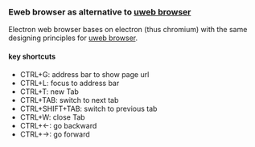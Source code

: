 ### Eweb browser as alternative to [uweb browser](https://github.com/torappinfo/uweb)
Electron web browser bases on electron (thus chromium) with the same designing principles for [uweb browser](https://gitlab.com/jamesfengcao/uweb).

#### key shortcuts
- CTRL+G: address bar to show page url
- CTRL+L: focus to address bar
- CTRL+T: new Tab
- CTRL+TAB: switch to next tab
- CTRL+SHIFT+TAB: switch to previous tab
- CTRL+W: close Tab
- CTRL+<-: go backward
- CTRL+->: go forward
